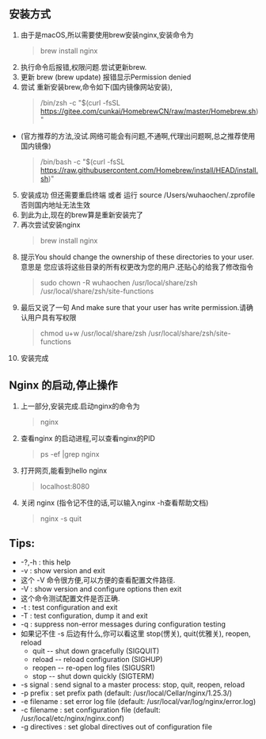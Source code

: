 ## 安装方式
1. 由于是macOS,所以需要使用brew安装nginx,安装命令为
    >   brew install nginx
2. 执行命令后报错,权限问题.尝试更新brew.
3. 更新 brew (brew update) 报错显示Permission denied
4. 尝试 重新安装brew,命令如下(国内镜像网站安装),
    >   /bin/zsh -c "$(curl -fsSL https://gitee.com/cunkai/HomebrewCN/raw/master/Homebrew.sh)"
- (官方推荐的方法,没试.网络可能会有问题,不通啊,代理出问题啊,总之推荐使用国内镜像)
    >   /bin/bash -c "$(curl -fsSL https://raw.githubusercontent.com/Homebrew/install/HEAD/install.sh)"
5. 安装成功 但还需要重启终端 或者 运行 source /Users/wuhaochen/.zprofile   否则国内地址无法生效
6. 到此为止,现在的brew算是重新安装完了
7. 再次尝试安装nginx
   >    brew install nginx
8. 提示You should change the ownership of these directories to your user.意思是 您应该将这些目录的所有权更改为您的用户.还贴心的给我了修改指令 
   >    sudo chown -R wuhaochen /usr/local/share/zsh /usr/local/share/zsh/site-functions
9. 最后又说了一句 And make sure that your user has write permission.请确认用户具有写权限
    >   chmod u+w /usr/local/share/zsh /usr/local/share/zsh/site-functions
10. 安装完成

## Nginx 的启动,停止操作
1. 上一部分,安装完成.启动nginx的命令为
   > nginx
2. 查看nginx 的启动进程,可以查看nginx的PID
   > ps -ef |grep nginx
3. 打开网页,能看到hello nginx 
   > localhost:8080
4. 关闭 nginx (指令记不住的话,可以输入nginx -h查看帮助文档)
   > nginx -s quit 
## Tips: 
   - -?,-h         : this help
   - -v            : show version and exit
   - 这个 -V 命令很方便,可以方便的查看配置文件路径.
   - -V            : show version and configure options then exit 
   - 这个命令测试配置文件是否正确.
   - -t            : test configuration and exit
   - -T            : test configuration, dump it and exit
   - -q            : suppress non-error messages during configuration testing
   - 如果记不住 -s 后边有什么,你可以看这里 stop(愣关), quit(优雅关), reopen, reload
     - quit    -- shut down gracefully (SIGQUIT)
     - reload  -- reload configuration (SIGHUP)
     - reopen  -- re-open log files (SIGUSR1)
     - stop    -- shut down quickly (SIGTERM)
   - -s signal     : send signal to a master process: stop, quit, reopen, reload
   - -p prefix     : set prefix path (default: /usr/local/Cellar/nginx/1.25.3/)
   - -e filename   : set error log file (default: /usr/local/var/log/nginx/error.log)
   - -c filename   : set configuration file (default: /usr/local/etc/nginx/nginx.conf)
   - -g directives : set global directives out of configuration file
## 